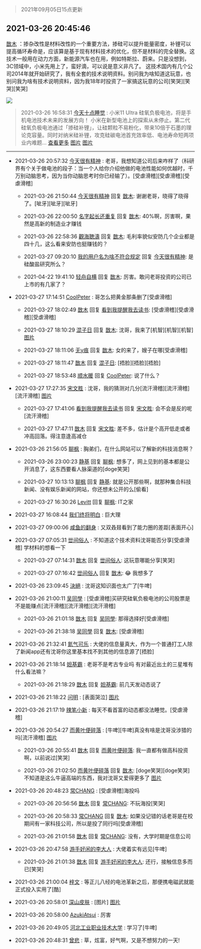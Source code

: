> 2021年09月05日15点更新
<link rel="stylesheet" href="https://cdn.jsdelivr.net/gh/taotie6/sampleJSON@main/css/photo_show.css">


 ## 2021-03-26 20:45:46 

 [㪚木](https://www.coolapk.com/feed/25842533?shareKey=MWZlZDBlNzI0NzUxNjEzMTc3Y2Q~) ：掺杂改性是材料改性的一个重要方法，掺硅可以提升能量密度，补锂可以提高循环寿命是，应该算是基于现有材料技术的优化，但不是材料的完全替换。这技术一般用在动力方面，新能源汽车也在用，例如特斯拉、蔚来。只是没想到，3C领域中，小米先用上了，蛮好滴，可以说是意义非凡了。<!--break-->
这技术国内有几个公司2014年就开始研究了，我有全套的技术说明资料。别问我为啥知道这玩意，也别问我为啥有技术说明资料，因为我18年时投资了一家搞这玩意的公司[笑哭][笑哭][笑哭] 

<div class="album">
<img class="img-item" src="http://image.coolapk.com/feed/2018/1215/00/1081091_1544803990_3115@300x234.gif" />
</div>

> 2021-03-26 16:58:31 
> [今天十点睡觉](https://www.coolapk.com/feed/25837290?shareKey=NjliYWNhMDcyODZjNjEzMTc3Y2Q~) : 小米11 Ultra 硅氧负极电池，将是手机电池技术未来的发展方向！ 小米在新型电池上的探索从未停止。第二代硅氧负极电池通过「掺硅补锂」，让硅颗粒不易粉化，带来10倍于石墨的理论克容量。同时对纳米硅补锂，攻克硅碳电池首充效率低、电池寿命短两项业内难题... <a href="">查看更多</a> 
[图片](http://image.coolapk.com/feed/2021/0326/16/1750166_76811aed_9109_4847@1440x3200.jpeg)
[图片](http://image.coolapk.com/feed/2021/0326/16/1750166_4b06b22f_9109_4849@720x3437.jpeg)

 ------- 

- 2021-03-26 20:57:32 [今天很有精神](uid=3003957) : 老哥，我想知道公司后来咋样了（科研界有个关于做电池的段子：当一个人给你介绍他做的电池性能如何优越时，千万别动脑思考，因为当你动脑思考时你已经输了）。[受虐滑稽][受虐滑稽][受虐滑稽] 

    - 2021-03-26 21:50:44 [今天很有精神](uid=3003957) 回复 [㪚木](uid=1081091): 谢谢老哥，晓得了晓得了。[呲牙][呲牙][呲牙] 

    - 2021-03-26 22:00:50 [名字起长还重复](uid=485854) 回复 [㪚木](uid=1081091): 40%啊，厉害啊，果然是高新的制造业才赚钱 

    - 2021-03-26 22:58:36 [觀海聴濤](uid=1471947) 回复 [㪚木](uid=1081091): 毛利率貌似安防几个企业都是四十几，这么看来安防也挺赚钱的？ 

    - 2021-03-27 09:20:10 [我的用户名为啥不符合规定](uid=1114002) 回复 [今天很有精神](uid=3003957): 是硅酸盐研究所么？ 

    - 2021-04-22 19:41:10 [轻舟自横](uid=1063569) 回复 [㪚木](uid=1081091): 厉害。敢问老哥投资的公司已上市的有几家了？ 

- 2021-03-27 17:14:51 [CoolPeter](uid=1437066) : 哥怎么把黄金那条删了[受虐滑稽] 

    - 2021-03-27 18:02:49 [㪚木](uid=1081091) 回复 [看到我提醒我去读书](uid=2577914): [受虐滑稽][受虐滑稽][受虐滑稽] 

    - 2021-03-27 18:10:29 [混子日](uid=1878276) 回复 [㪚木](uid=1081091): 沈哥，我来了[机智][机智][机智] [图片](http://image.coolapk.com/feed/2021/0327/18/1878276_9828_962@640x480.jpg)

    - 2021-03-27 18:11:06 [无y痕](uid=767260) 回复 [㪚木](uid=1081091): 女的来了，嫂子在哪[受虐滑稽] 

    - 2021-03-27 18:11:47 [㪚木](uid=1081091) 回复 [混子日](uid=1878276): [捂脸][捂脸][捂脸] 

    - 2021-03-27 18:53:48 [顺水暖](uid=2030768) 回复 [CoolPeter](uid=1437066): 说了什么？ 

- 2021-03-27 17:27:35 [宋文胜](uid=1828125) : 沈哥，我的猜测对几分[流汗滑稽][流汗滑稽][流汗滑稽] [图片](http://image.coolapk.com/feed/2021/0327/17/1828125_7255_0601@828x1793.jpg)

    - 2021-03-27 17:41:06 [看到我提醒我去读书](uid=2577914) 回复 [宋文胜](uid=1828125): 会不会是反的呢[流汗滑稽] 

    - 2021-03-27 17:47:11 [㪚木](uid=1081091) 回复 [宋文胜](uid=1828125): 差不多，估计是个高开低走或者冲高回落。得注意逢高减仓 

- 2021-03-26 21:56:05 [聊枫](uid=2408757) : 胸弟们，在什么网站可以了解新的科技消息啊？ 

    - 2021-03-26 23:00:23 [静基](uid=1353091) 回复 [聊枫](uid=2408757): 想多了，网上见到的基本都是公开消息了，这东西要看人脉渠道的[doge笑哭] 

    - 2021-03-27 10:13:13 [聊枫](uid=2408757) 回复 [静基](uid=1353091): 就是公开那些啊，就那种集合科技新闻、没有娱乐新闻的网站，你还想未公开的么[偷看] 

    - 2021-03-27 16:30:26 [Levitt](uid=831557) 回复 [聊枫](uid=2408757): IT之家 

- 2021-03-27 16:08:44 [我们终将明白](uid=3083973) : 巨大理 

- 2021-03-27 09:00:06 [咸鱼的翻身](uid=3945270) : 又双叒叕看到了能力圈的差距[表面开心] 

- 2021-03-27 07:05:31 [丗间俗人](uid=1114269) : 不知道这个技术资料沈哥能否分享[受虐滑稽]   学材料的想看一下 

    - 2021-03-27 07:14:31 [㪚木](uid=1081091) 回复 [丗间俗人](uid=1114269): 这玩意哪能分享[笑哭] 

    - 2021-03-27 07:16:42 [丗间俗人](uid=1114269) 回复 [㪚木](uid=1081091): 😂 我想多了 

- 2021-03-26 23:09:45 [決絕](uid=2288436) : 沈哥这知识面也太广了[牛啤] 

- 2021-03-26 21:00:11 [吴同學](uid=1320218) : [受虐滑稽]买研究硅氧负极电池的公司股票是不是能赚点[流汗滑稽][流汗滑稽][流汗滑稽] 

    - 2021-03-26 21:01:18 [㪚木](uid=1081091) 回复 [吴同學](uid=1320218): 那得选择好[受虐滑稽] 

    - 2021-03-26 21:38:18 [吴同學](uid=1320218) 回复 [㪚木](uid=1081091): [受虐滑稽] 

- 2021-03-26 21:32:41 [氮气可乐](uid=888237) : 大佬的信息量真大，作为一个普通打工人除了新闻app还有沈哥你这里基本找不到其他的信息源了[捂脸] 

- 2021-03-26 21:18:14 [妲基霸](uid=2824741) : 老哥不是考古专业吗 有对最近出土的三星堆有什么看法嘛？ 

    - 2021-03-26 21:18:29 [㪚木](uid=1081091) 回复 [妲基霸](uid=2824741): 前几天发动态说了 

- 2021-03-26 21:18:22 [问明](uid=2554027) : [表面哭泣] [图片](http://image.coolapk.com/feed/2021/0326/21/2554027_7ee6cd6c_4700_5163@1024x1024.jpeg)

- 2021-03-26 21:17:19 [辣笔小新](uid=1728429) : 每天不看首富的动态都没法睡觉。[受虐滑稽] 

- 2021-03-26 20:54:27 [而黄叶便碎落](uid=2845514) : [牛啤][牛啤]真没有啥是沈哥没涉猎的吗[流汗滑稽] [图片](http://image.coolapk.com/feed/2021/0326/20/2845514_b1690701_3266_6662@300x278.jpeg)

    - 2021-03-26 20:55:41 [㪚木](uid=1081091) 回复 [而黄叶便碎落](uid=2845514): 我一直都有做高科投资啊，以前说过[笑哭] 

    - 2021-03-26 21:02:50 [而黄叶便碎落](uid=2845514) 回复 [㪚木](uid=1081091): [doge笑哭][doge笑哭]不知道是这么牛逼高端的东西，我对沈哥又爱得更多了 [图片](http://image.coolapk.com/feed/2021/0326/21/2845514_a8c8062b_3769_5536@90x72.jpeg)

- 2021-03-26 20:48:23 [常CHANG](uid=2190258) : [受虐滑稽]海投吗 

    - 2021-03-26 20:56:56 [㪚木](uid=1081091) 回复 [常CHANG](uid=2190258): 不玩海投[笑哭] 

    - 2021-03-26 20:58:33 [常CHANG](uid=2190258) 回复 [㪚木](uid=1081091): 如果没记错的话老哥是在校期间有一家科技公司，所以是投了同行吗[受虐滑稽] 

    - 2021-03-26 21:01:58 [㪚木](uid=1081091) 回复 [常CHANG](uid=2190258): 没有，大学时期是信息公司 

- 2021-03-26 20:47:58 [游手好闲的李大人](uid=1704844) : 大佬着实有远见[牛啤] 

    - 2021-03-26 21:01:38 [㪚木](uid=1081091) 回复 [游手好闲的李大人](uid=1704844): 还行，接触信息多而已[笑哭] 

- 2021-03-26 21:00:04 [梓文](uid=2075001) : 等正儿八经的电池革新之后，那便携电磁武就能正式投入实用了[酷] 

- 2021-03-26 20:58:01 [深山皮肤](uid=1835149) : [图片] [图片](http://image.coolapk.com/feed/2021/0326/20/1835149_2bf46bdd_3479_6964@690x608.jpeg)

- 2021-03-26 20:58:00 [AzukiAtsui](uid=3762160) : 厉害 

- 2021-03-26 20:49:05 [河北工业职业技术大学](uid=3415552) : 学习了[牛啤] 

- 2021-03-26 20:48:31 [曾悲](uid=3503894) : 草，炫富，好气啊，又是不想努力的一天! 

